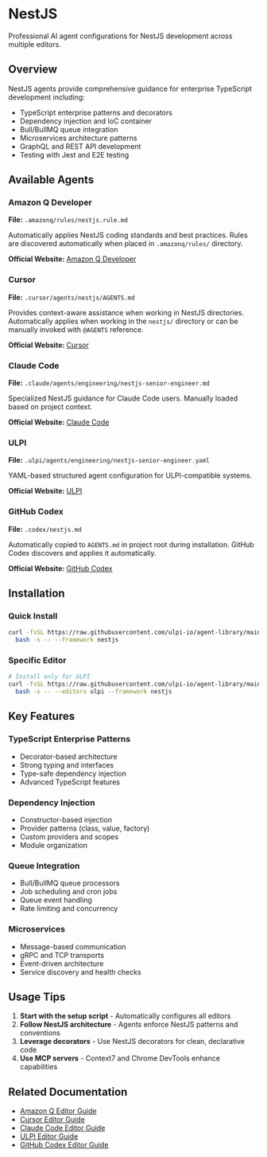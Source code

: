# NestJS

Professional AI agent configurations for NestJS development across multiple editors.

## Overview

NestJS agents provide comprehensive guidance for enterprise TypeScript development including:
- TypeScript enterprise patterns and decorators
- Dependency injection and IoC container
- Bull/BullMQ queue integration
- Microservices architecture patterns
- GraphQL and REST API development
- Testing with Jest and E2E testing

## Available Agents

### Amazon Q Developer
**File:** `.amazonq/rules/nestjs.rule.md`

Automatically applies NestJS coding standards and best practices. Rules are discovered automatically when placed in `.amazonq/rules/` directory.

**Official Website:** [Amazon Q Developer](https://aws.amazon.com/q/developer/)

### Cursor
**File:** `.cursor/agents/nestjs/AGENTS.md`

Provides context-aware assistance when working in NestJS directories. Automatically applies when working in the `nestjs/` directory or can be manually invoked with `@AGENTS` reference.

**Official Website:** [Cursor](https://cursor.sh/)

### Claude Code
**File:** `.claude/agents/engineering/nestjs-senior-engineer.md`

Specialized NestJS guidance for Claude Code users. Manually loaded based on project context.

**Official Website:** [Claude Code](https://claude.ai/code)

### ULPI
**File:** `.ulpi/agents/engineering/nestjs-senior-engineer.yaml`

YAML-based structured agent configuration for ULPI-compatible systems.

**Official Website:** [ULPI](https://ulpi.io)

### GitHub Codex
**File:** `.codex/nestjs.md`

Automatically copied to `AGENTS.md` in project root during installation. GitHub Codex discovers and applies it automatically.

**Official Website:** [GitHub Codex](https://github.com/features/copilot)

## Installation

### Quick Install
```bash
curl -fsSL https://raw.githubusercontent.com/ulpi-io/agent-library/main/.ulpi/tools/setup.sh | \
  bash -s -- --framework nestjs
```

### Specific Editor
```bash
# Install only for ULPI
curl -fsSL https://raw.githubusercontent.com/ulpi-io/agent-library/main/.ulpi/tools/setup.sh | \
  bash -s -- --editors ulpi --framework nestjs
```

## Key Features

### TypeScript Enterprise Patterns
- Decorator-based architecture
- Strong typing and interfaces
- Type-safe dependency injection
- Advanced TypeScript features

### Dependency Injection
- Constructor-based injection
- Provider patterns (class, value, factory)
- Custom providers and scopes
- Module organization

### Queue Integration
- Bull/BullMQ queue processors
- Job scheduling and cron jobs
- Queue event handling
- Rate limiting and concurrency

### Microservices
- Message-based communication
- gRPC and TCP transports
- Event-driven architecture
- Service discovery and health checks

## Usage Tips

1. **Start with the setup script** - Automatically configures all editors
2. **Follow NestJS architecture** - Agents enforce NestJS patterns and conventions
3. **Leverage decorators** - Use NestJS decorators for clean, declarative code
4. **Use MCP servers** - Context7 and Chrome DevTools enhance capabilities

## Related Documentation

- [Amazon Q Editor Guide](../editors/amazonq.md)
- [Cursor Editor Guide](../editors/cursor.md)
- [Claude Code Editor Guide](../editors/claude.md)
- [ULPI Editor Guide](../editors/ulpi.md)
- [GitHub Codex Editor Guide](../editors/codex.md)
